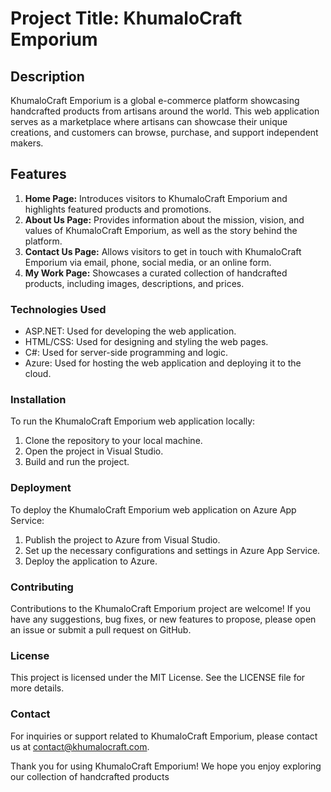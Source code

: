 # Project Title: KhumaloCraft Emporium

## Description

KhumaloCraft Emporium is a global e-commerce platform showcasing handcrafted products from artisans around the world. This web application serves as a marketplace where artisans can showcase their unique creations, and customers can browse, purchase, and support independent makers.

## Features

1. **Home Page:** Introduces visitors to KhumaloCraft Emporium and highlights featured products and promotions.
2. **About Us Page:** Provides information about the mission, vision, and values of KhumaloCraft Emporium, as well as the story behind the platform.
3. **Contact Us Page:** Allows visitors to get in touch with KhumaloCraft Emporium via email, phone, social media, or an online form.
4. **My Work Page:** Showcases a curated collection of handcrafted products, including images, descriptions, and prices.

### Technologies Used

- ASP.NET: Used for developing the web application.
- HTML/CSS: Used for designing and styling the web pages.
- C#: Used for server-side programming and logic.
- Azure: Used for hosting the web application and deploying it to the cloud.

### Installation

To run the KhumaloCraft Emporium web application locally:
1. Clone the repository to your local machine.
2. Open the project in Visual Studio.
3. Build and run the project.

### Deployment

To deploy the KhumaloCraft Emporium web application on Azure App Service:

1. Publish the project to Azure from Visual Studio.
2. Set up the necessary configurations and settings in Azure App Service.
3. Deploy the application to Azure.

### Contributing

Contributions to the KhumaloCraft Emporium project are welcome! If you have any suggestions, bug fixes, or new features to propose, please open an issue or submit a pull request on GitHub.

### License

This project is licensed under the MIT License. See the LICENSE file for more details.

### Contact

For inquiries or support related to KhumaloCraft Emporium, please contact us at [contact@khumalocraft.com](mailto:contact@khumalocraft.com).

Thank you for using KhumaloCraft Emporium! We hope you enjoy exploring our collection of handcrafted products